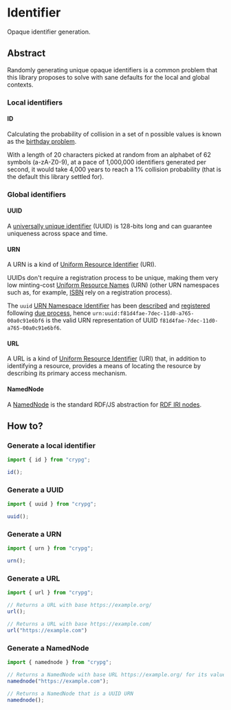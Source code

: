 # Identifier

Opaque identifier generation.

## Abstract

Randomly generating unique opaque identifiers is a common problem that this library proposes to solve with sane defaults for the local and global contexts.

### Local identifiers

#### ID

Calculating the probability of collision in a set of n possible values is known as the [birthday problem](https://en.wikipedia.org/wiki/Birthday_problem).

With a length of 20 characters picked at random from an alphabet of 62 symbols (a-zA-Z0-9), at a pace of 1,000,000 identifiers generated per second, it would take 4,000 years to reach a 1% collision probability (that is the default this library settled for).


### Global identifiers

#### UUID

A [universally unique identifier](https://datatracker.ietf.org/doc/html/rfc4122) (UUID) is 128-bits long and can guarantee uniqueness across space and time.


#### URN

A URN is a kind of [Uniform Resource Identifier](https://www.rfc-editor.org/rfc/rfc3986) (URI).

UUIDs don't require a registration process to be unique, making them very low minting-cost [Uniform Resource Names](https://www.rfc-editor.org/rfc/rfc8141.html) (URN) (other URN namespaces such as, for example, [ISBN](https://datatracker.ietf.org/doc/html/rfc3187#section-5) rely on a registration process).

The `uuid` [URN Namespace Identifier](https://datatracker.ietf.org/doc/html/rfc2141#section-2) has been [described](https://datatracker.ietf.org/doc/html/rfc4122#section-3) and [registered](https://www.iana.org/assignments/urn-namespaces/urn-namespaces.xhtml) following [due process](https://www.rfc-editor.org/rfc/rfc8141.html#section-6), hence `urn:uuid:f81d4fae-7dec-11d0-a765-00a0c91e6bf6` is the valid URN representation of UUID `f81d4fae-7dec-11d0-a765-00a0c91e6bf6`.


#### URL

A URL is a kind of [Uniform Resource Identifier](https://www.rfc-editor.org/rfc/rfc3986) (URI) that, in addition to identifying a resource, provides a means of locating the resource by describing its primary access mechanism.


#### NamedNode

A [NamedNode](http://rdf.js.org/data-model-spec/#namednode-interface) is the standard RDF/JS abstraction for [RDF IRI nodes](https://www.w3.org/TR/rdf11-concepts/#section-IRIs).


## How to?

### Generate a local identifier

```javascript
import { id } from "crypg";

id();
```


### Generate a UUID

```javascript
import { uuid } from "crypg";

uuid();
```


### Generate a URN

```javascript
import { urn } from "crypg";

urn();
```


### Generate a URL

```javascript
import { url } from "crypg";

// Returns a URL with base https://example.org/
url();

// Returns a URL with base https://example.com/
url("https://example.com")
```


### Generate a NamedNode

```javascript
import { namednode } from "crypg";

// Returns a NamedNode with base URL https://example.org/ for its value
namednode("https://example.com");

// Returns a NamedNode that is a UUID URN
namednode();
```
